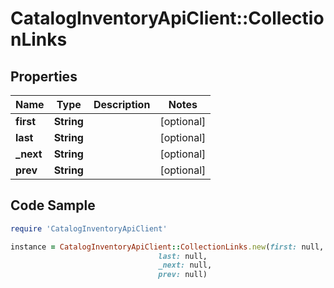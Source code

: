 # CatalogInventoryApiClient::CollectionLinks

## Properties

Name | Type | Description | Notes
------------ | ------------- | ------------- | -------------
**first** | **String** |  | [optional] 
**last** | **String** |  | [optional] 
**_next** | **String** |  | [optional] 
**prev** | **String** |  | [optional] 

## Code Sample

```ruby
require 'CatalogInventoryApiClient'

instance = CatalogInventoryApiClient::CollectionLinks.new(first: null,
                                 last: null,
                                 _next: null,
                                 prev: null)
```


